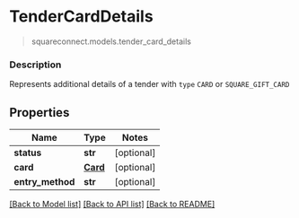 # TenderCardDetails
> squareconnect.models.tender_card_details

### Description

Represents additional details of a tender with `type` `CARD` or `SQUARE_GIFT_CARD`

## Properties
Name | Type | Notes
------------ | ------------- | -------------
**status** | **str** | [optional] 
**card** | [**Card**](Card.md) | [optional] 
**entry_method** | **str** | [optional] 

[[Back to Model list]](../README.md#documentation-for-models) [[Back to API list]](../README.md#documentation-for-api-endpoints) [[Back to README]](../README.md)


